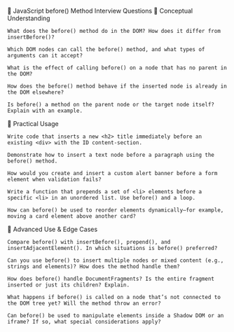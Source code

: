 🔧 JavaScript before() Method Interview Questions
📘 Conceptual Understanding

    What does the before() method do in the DOM? How does it differ from insertBefore()?

    Which DOM nodes can call the before() method, and what types of arguments can it accept?

    What is the effect of calling before() on a node that has no parent in the DOM?

    How does the before() method behave if the inserted node is already in the DOM elsewhere?

    Is before() a method on the parent node or the target node itself? Explain with an example.

🔨 Practical Usage

    Write code that inserts a new <h2> title immediately before an existing <div> with the ID content-section.

    Demonstrate how to insert a text node before a paragraph using the before() method.

    How would you create and insert a custom alert banner before a form element when validation fails?

    Write a function that prepends a set of <li> elements before a specific <li> in an unordered list. Use before() and a loop.

    How can before() be used to reorder elements dynamically—for example, moving a card element above another card?

🧠 Advanced Use & Edge Cases

    Compare before() with insertBefore(), prepend(), and insertAdjacentElement(). In which situations is before() preferred?

    Can you use before() to insert multiple nodes or mixed content (e.g., strings and elements)? How does the method handle them?

    How does before() handle DocumentFragments? Is the entire fragment inserted or just its children? Explain.

    What happens if before() is called on a node that’s not connected to the DOM tree yet? Will the method throw an error?

    Can before() be used to manipulate elements inside a Shadow DOM or an iframe? If so, what special considerations apply?

